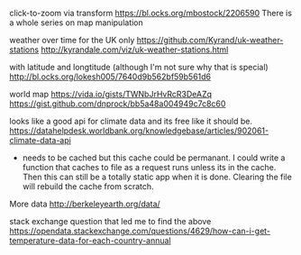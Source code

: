click-to-zoom via transform
https://bl.ocks.org/mbostock/2206590
There is a whole series on map manipulation

weather over time for the UK only
https://github.com/Kyrand/uk-weather-stations
http://kyrandale.com/viz/uk-weather-stations.html

with latitude and longtitude (although I'm not sure why that is special)
http://bl.ocks.org/lokesh005/7640d9b562bf59b561d6

world map
https://vida.io/gists/TWNbJrHvRcR3DeAZq
https://gist.github.com/dnprock/bb5a48a004949c7c8c60

looks like a good api for climate data and its free like it should be.
https://datahelpdesk.worldbank.org/knowledgebase/articles/902061-climate-data-api
* needs to be cached but this cache could be permanant. I could write a function that caches to file as a request runs unless its in the cache. Then this can still be a totally static app when it is done. Clearing the file will rebuild the cache from scratch.

More data
http://berkeleyearth.org/data/

stack exchange question that led me to find the above
https://opendata.stackexchange.com/questions/4629/how-can-i-get-temperature-data-for-each-country-annual

